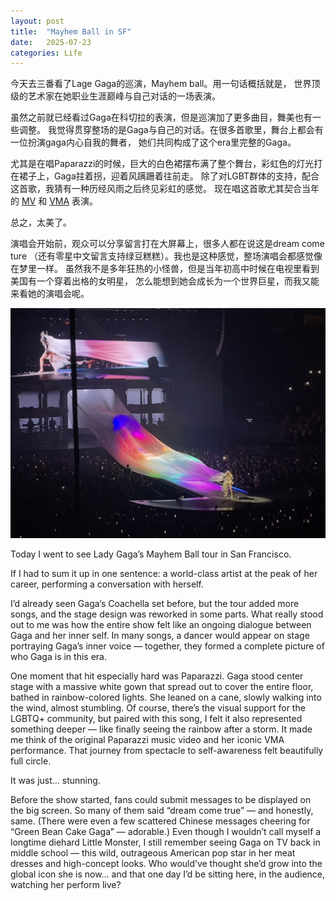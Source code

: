 ```yaml
---
layout: post
title:  "Mayhem Ball in SF"
date:   2025-07-23
categories: Life
---
```


今天去三番看了Lage Gaga的巡演，Mayhem ball。用一句话概括就是，
世界顶级的艺术家在她职业生涯巅峰与自己对话的一场表演。

虽然之前就已经看过Gaga在科切拉的表演，但是巡演加了更多曲目，舞美也有一些调整。
我觉得贯穿整场的是Gaga与自己的对话。在很多首歌里，舞台上都会有一位扮演gaga内心自我的舞者，
她们共同构成了这个era里完整的Gaga。

尤其是在唱Paparazzi的时候，巨大的白色裙摆布满了整个舞台，彩虹色的灯光打在裙子上，Gaga拄着拐，迎着风蹒跚着往前走。
除了对LGBT群体的支持，配合这首歌，我猜有一种历经风雨之后终见彩虹的感觉。
现在唱这首歌尤其契合当年的
<a href="https://youtu.be/d2smz_1L2_0?si=KqPWPkXAJHtiGkYs" target="_blank" rel="noopener noreferrer">MV</a>
和
<a href="https://youtu.be/_h6Vc9__kqM?si=nEYTMtM-osgvARs9" target="_blank" rel="noopener noreferrer">VMA</a>
表演。 

总之，太美了。

演唱会开始前，观众可以分享留言打在大屏幕上，很多人都在说这是dream come ture
（还有零星中文留言支持绿豆糕糕）。我也是这种感觉，整场演唱会都感觉像在梦里一样。
虽然我不是多年狂热的小怪兽，但是当年初高中时候在电视里看到美国有一个穿着出格的女明星，
怎么能想到她会成长为一个世界巨星，而我又能来看她的演唱会呢。

![pic](/image/jpeg_2.jpeg)

Today I went to see Lady Gaga’s Mayhem Ball tour in San Francisco.

If I had to sum it up in one sentence:
a world-class artist at the peak of her career, performing a conversation with herself.

I’d already seen Gaga’s Coachella set before, but the tour added more songs, and the stage design was reworked in some parts.
What really stood out to me was how the entire show felt like an ongoing dialogue between Gaga and her inner self.
In many songs, a dancer would appear on stage portraying Gaga’s inner voice — 
together, they formed a complete picture of who Gaga is in this era.

One moment that hit especially hard was Paparazzi.
Gaga stood center stage with a massive white gown that spread out to cover the entire floor, bathed in rainbow-colored lights.
She leaned on a cane, slowly walking into the wind, almost stumbling.
Of course, there’s the visual support for the LGBTQ+ community, but paired with this song, I felt it also represented something deeper — 
like finally seeing the rainbow after a storm.
It made me think of the original Paparazzi music video and her iconic VMA performance.
That journey from spectacle to self-awareness felt beautifully full circle.

It was just... stunning.

Before the show started, fans could submit messages to be displayed on the big screen.
So many of them said “dream come true” — and honestly, same.
(There were even a few scattered Chinese messages cheering for “Green Bean Cake Gaga” — adorable.)
Even though I wouldn’t call myself a longtime diehard Little Monster,
I still remember seeing Gaga on TV back in middle school — this wild, outrageous American pop star in her meat dresses and high-concept looks.
Who would’ve thought she’d grow into the global icon she is now…
and that one day I’d be sitting here, in the audience, watching her perform live?




